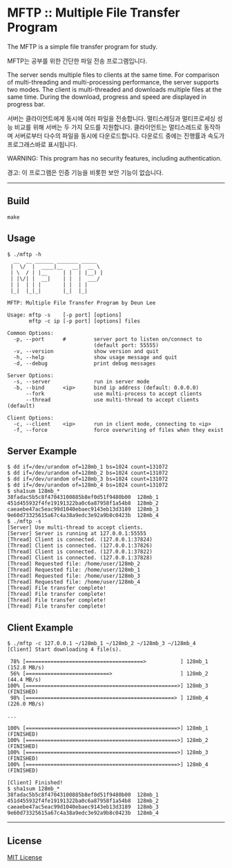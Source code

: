 # MFTP :: Multiple File Transfer Program

The MFTP is a simple file transfer program for study.

MFTP는 공부를 위한 간단한 파일 전송 프로그램입니다.

The server sends multiple files to clients at the same time.
For comparison of multi-threading and multi-processing performance, the server supports two modes.
The client is multi-threaded and downloads multiple files at the same time.
During the download, progress and speed are displayed in progress bar.

서버는 클라이언트에게 동시에 여러 파일을 전송합니다.
멀티스레딩과 멀티프로세싱 성능 비교를 위해 서버는 두 가지 모드를 지원합니다.
클라이언트는 멀티스레드로 동작하며 서버로부터 다수의 파일을 동시에 다운로드합니다.
다운로드 중에는 진행률과 속도가 프로그래스바로 표시됩니다.

WARNING: This program has no security features, including authentication.

경고: 이 프로그램은 인증 기능을 비롯한 보안 기능이 없습니다.

---
## Build
```
make
```

## Usage
```
$ ./mftp -h
  __  __ ______ _______ _____  
 |  \/  |  ____|__   __|  __ \ 
 | \  / | |__     | |  | |__) |
 | |\/| |  __|    | |  |  ___/ 
 | |  | | |       | |  | |     
 |_|  |_|_|       |_|  |_|     

MFTP: Multiple File Transfer Program by Deun Lee

Usage: mftp -s    [-p port] [options]
       mftp -c ip [-p port] [options] files

Common Options: 
  -p, --port      #         server port to listen on/connect to
                            (default port: 55555)
  -v, --version             show version and quit
  -h, --help                show usage message and quit
  -d, --debug               print debug messages

Server Options: 
  -s, --server              run in server mode
  -b, --bind      <ip>      bind ip address (default: 0.0.0.0)
      --fork                use multi-process to accept clients
      --thread              use multi-thread to accept clients (default)

Client Options: 
  -c, --client    <ip>      run in client mode, connecting to <ip>
  -f, --force               force overwriting of files when they exist
```

## Server Example
```
$ dd if=/dev/urandom of=128mb_1 bs=1024 count=131072
$ dd if=/dev/urandom of=128mb_2 bs=1024 count=131072
$ dd if=/dev/urandom of=128mb_3 bs=1024 count=131072
$ dd if=/dev/urandom of=128mb_4 bs=1024 count=131072
$ sha1sum 128mb_*
38fadac5b5c8f47043100885b8ef0d51f9480b00  128mb_1
451d455932f4fe19191322ba0c6a87958f1a54b8  128mb_2
caeaebe47ac5eac99d1040ebaec9143eb13d3189  128mb_3
9e60d73325615a67c4a38a9edc3e92a9b8c0423b  128mb_4
$ ./mftp -s
[Server] Use multi-thread to accept clients.
[Server] Server is running at 127.0.0.1:55555
[Thread] Client is connected. (127.0.0.1:37824)
[Thread] Client is connected. (127.0.0.1:37826)
[Thread] Client is connected. (127.0.0.1:37822)
[Thread] Client is connected. (127.0.0.1:37828)
[Thread] Requested file: /home/user/128mb_2
[Thread] Requested file: /home/user/128mb_1
[Thread] Requested file: /home/user/128mb_3
[Thread] Requested file: /home/user/128mb_4
[Thread] File transfer complete!
[Thread] File transfer complete!
[Thread] File transfer complete!
[Thread] File transfer complete!
```

## Client Example
```
$ ./mftp -c 127.0.0.1 ~/128mb_1 ~/128mb_2 ~/128mb_3 ~/128mb_4
[Client] Start downloading 4 file(s).

 78% [======================================>           ] 128mb_1         (152.8 MB/s)
 56% [===========================>                      ] 128mb_2         (44.4 MB/s)
100% [=================================================>] 128mb_3         (FINISHED)
 98% [================================================> ] 128mb_4         (226.0 MB/s)

...

100% [=================================================>] 128mb_1         (FINISHED)
100% [=================================================>] 128mb_2         (FINISHED)
100% [=================================================>] 128mb_3         (FINISHED)
100% [=================================================>] 128mb_4         (FINISHED)

[Client] Finished!
$ sha1sum 128mb_*
38fadac5b5c8f47043100885b8ef0d51f9480b00  128mb_1
451d455932f4fe19191322ba0c6a87958f1a54b8  128mb_2
caeaebe47ac5eac99d1040ebaec9143eb13d3189  128mb_3
9e60d73325615a67c4a38a9edc3e92a9b8c0423b  128mb_4
```

---
## License
[MIT License](./LICENSE)

